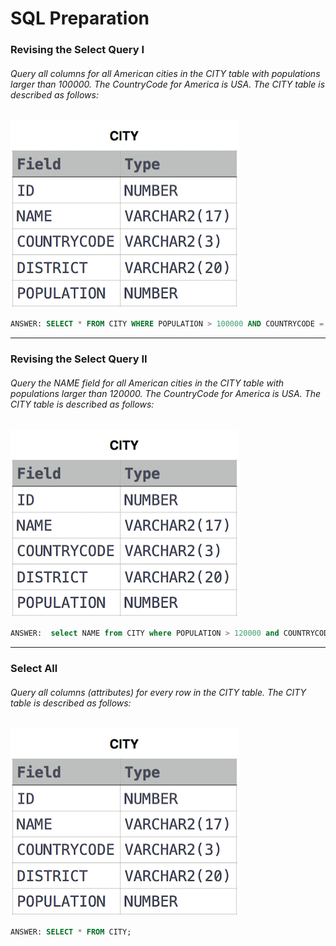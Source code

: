# SQL Preparation

### Revising the Select Query I
###### Query all columns for all American cities in the CITY table with populations larger than 100000. The CountryCode for America is USA. The CITY table is described as follows:
![City Table](<SQL-CITY.jpg>)
```sql
ANSWER: SELECT * FROM CITY WHERE POPULATION > 100000 AND COUNTRYCODE = "USA";
```
----
### Revising the Select Query II
###### Query the NAME field for all American cities in the CITY table with populations larger than 120000. The CountryCode for America is USA. The CITY table is described as follows:
![City Table](<SQL-CITY.jpg>)
```sql
ANSWER:  select NAME from CITY where POPULATION > 120000 and COUNTRYCODE = 'USA';
```

----
### Select All
###### Query all columns (attributes) for every row in the CITY table. The CITY table is described as follows:
![City Table](<SQL-CITY.jpg>)
```sql
ANSWER: SELECT * FROM CITY;
```
